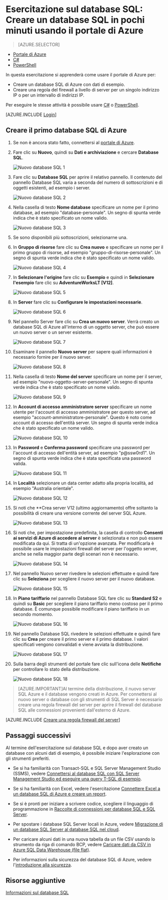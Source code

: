 <properties
	pageTitle="Esercitazione sul database SQL: creare un database SQL | Microsoft Azure"
	description="L'articolo fornisce informazioni su come configurare un server logico del database SQL, una regola firewall del server, un database SQL e dati di esempio. Fornisce anche informazioni su come connettersi con strumenti client, configurare utenti e impostare una regola firewall del database."
	keywords="esercitazione sul database sql, creare un database sql"
	services="sql-database"
	documentationCenter=""
	authors="CarlRabeler"
	manager="jhubbard"
	editor=""/>


<tags
	ms.service="sql-database"
	ms.workload="data-management"
	ms.tgt_pltfrm="na"
	ms.devlang="na"
	ms.topic="hero-article"
	ms.date="09/07/2016"
	ms.author="carlrab"/>


# Esercitazione sul database SQL: Creare un database SQL in pochi minuti usando il portale di Azure

> [AZURE.SELECTOR]
- [Portale di Azure](sql-database-get-started.md)
- [C#](sql-database-get-started-csharp.md)
- [PowerShell](sql-database-get-started-powershell.md)

In questa esercitazione si apprenderà come usare il portale di Azure per:

- Creare un database SQL di Azure con dati di esempio.
- Creare una regola del firewall a livello di server per un singolo indirizzo IP o per un intervallo di indirizzi IP.

Per eseguire le stesse attività è possibile usare [C#](sql-database-get-started-csharp.md) o [PowerShell](sql-database-get-started-powershell.md).

[AZURE.INCLUDE [Login](../../includes/azure-getting-started-portal-login.md)]

<a name="create-logical-server-bk"></a>

## Creare il primo database SQL di Azure 

1. Se non è ancora stato fatto, connettersi al [portale di Azure](http://portal.azure.com).
2. Fare clic su **Nuovo**, quindi su **Dati e archiviazione** e cercare **Database SQL**.

    ![Nuovo database SQL 1](./media/sql-database-get-started/sql-database-new-database-1.png)

3. Fare clic su **Database SQL** per aprire il relativo pannello. Il contenuto del pannello Database SQL varia a seconda del numero di sottoscrizioni e di oggetti esistenti, ad esempio i server.

    ![Nuovo database SQL 2](./media/sql-database-get-started/sql-database-new-database-2.png)

4. Nella casella di testo **Nome database** specificare un nome per il primo database, ad esempio "database-personale". Un segno di spunta verde indica che è stato specificato un nome valido.

    ![Nuovo database SQL 3](./media/sql-database-get-started/sql-database-new-database-3.png)

5. Se sono disponibili più sottoscrizioni, selezionarne una.
6. In **Gruppo di risorse** fare clic su **Crea nuovo** e specificare un nome per il primo gruppo di risorse, ad esempio "gruppo-di-risorse-personale". Un segno di spunta verde indica che è stato specificato un nome valido.

    ![Nuovo database SQL 4](./media/sql-database-get-started/sql-database-new-database-4.png)

7. In **Selezionare l'origine** fare clic su **Esempio** e quindi in **Selezionare l'esempio** fare clic su **AdventureWorksLT [V12]**.

    ![Nuovo database SQL 5](./media/sql-database-get-started/sql-database-new-database-5.png)

8. In **Server** fare clic su **Configurare le impostazioni necessarie**.

    ![Nuovo database SQL 6](./media/sql-database-get-started/sql-database-new-database-6.png)

9. Nel pannello Server fare clic su **Crea un nuovo server**. Verrà creato un database SQL di Azure all'interno di un oggetto server, che può essere un nuovo server o un server esistente.

    ![Nuovo database SQL 7](./media/sql-database-get-started/sql-database-new-database-7.png)

10. Esaminare il pannello **Nuovo server** per sapere quali informazioni è necessario fornire per il nuovo server.

    ![Nuovo database SQL 8](./media/sql-database-get-started/sql-database-new-database-8.png)

11. Nella casella di testo **Nome del server** specificare un nome per il server, ad esempio "nuovo-oggetto-server-personale". Un segno di spunta verde indica che è stato specificato un nome valido.

    ![Nuovo database SQL 9](./media/sql-database-get-started/sql-database-new-database-9.png)
 
12. In **Account di accesso amministratore server** specificare un nome utente per l'account di accesso amministratore per questo server, ad esempio "account-amministratore-personale". Questo è noto come account di accesso dell'entità server. Un segno di spunta verde indica che è stato specificato un nome valido.

    ![Nuovo database SQL 10](./media/sql-database-get-started/sql-database-new-database-10.png)

13. In **Password** e **Conferma password** specificare una password per l'account di accesso dell'entità server, ad esempio "p@ssw0rd1". Un segno di spunta verde indica che è stata specificata una password valida.

    ![Nuovo database SQL 11](./media/sql-database-get-started/sql-database-new-database-11.png)
 
14. In **Località** selezionare un data center adatto alla propria località, ad esempio "Australia orientale".

    ![Nuovo database SQL 12](./media/sql-database-get-started/sql-database-new-database-12.png)

15. Si noti che **Crea server V12 (ultimo aggiornamento) offre soltanto la possibilità di creare una versione corrente del server SQL Azure.

    ![Nuovo database SQL 13](./media/sql-database-get-started/sql-database-new-database-13.png)

16. Si noti che, per impostazione predefinita, la casella di controllo **Consenti ai servizi di Azure di accedere al server** è selezionata e non può essere modificata da qui. Si tratta di un'opzione avanzata. Per modificarla è possibile usare le impostazioni firewall del server per l'oggetto server, anche se nella maggior parte degli scenari non è necessario.

    ![Nuovo database SQL 14](./media/sql-database-get-started/sql-database-new-database-14.png)

17. Nel pannello Nuovo server rivedere le selezioni effettuate e quindi fare clic su **Seleziona** per scegliere il nuovo server per il nuovo database.

    ![Nuovo database SQL 15](./media/sql-database-get-started/sql-database-new-database-15.png)

18. In **Piano tariffario** nel pannello Database SQL fare clic su **Standard S2** e quindi su **Basic** per scegliere il piano tariffario meno costoso per il primo database. È comunque possibile modificare il piano tariffario in un secondo momento.

    ![Nuovo database SQL 16](./media/sql-database-get-started/sql-database-new-database-16.png)

19. Nel pannello Database SQL rivedere le selezioni effettuate e quindi fare clic su **Crea** per creare il primo server e il primo database. I valori specificati vengono convalidati e viene avviata la distribuzione.

    ![Nuovo database SQL 17](./media/sql-database-get-started/sql-database-new-database-17.png)

20. Sulla barra degli strumenti del portale fare clic sull'icona delle **Notifiche** per controllare lo stato della distribuzione.

    ![Nuovo database SQL 18](./media/sql-database-get-started/sql-database-new-database-18.png)

>[AZURE.IMPORTANT]Al termine della distribuzione, il nuovo server SQL Azure e il database vengono creati in Azure. Per connettersi al nuovo server o database con gli strumenti di SQL Server è necessario creare una regola firewall del server per aprire il firewall del database SQL alle connessioni provenienti dall'esterno di Azure.

[AZURE.INCLUDE [Creare una regola firewall del server](../../includes/sql-database-create-new-server-firewall-portal.md)]

## Passaggi successivi
Al termine dell'esercitazione sul database SQL e dopo aver creato un database con alcuni dati di esempio, è possibile iniziare l'esplorazione con gli strumenti preferiti.

- Se si ha familiarità con Transact-SQL e SQL Server Management Studio (SSMS), vedere [Connettersi al database SQL con SQL Server Management Studio ed eseguire una query T-SQL di esempio](sql-database-connect-query-ssms.md).

- Se si ha familiarità con Excel, vedere l'esercitazione [Connettere Excel a un database SQL di Azure e creare un report](sql-database-connect-excel.md).

- Se si è pronti per iniziare a scrivere codice, scegliere il linguaggio di programmazione in [Raccolte di connessioni per database SQL e SQL Server](sql-database-libraries.md).

- Per spostare i database SQL Server locali in Azure, vedere [Migrazione di un database SQL Server al database SQL nel cloud](sql-database-cloud-migrate.md).

- Per caricare alcuni dati in una nuova tabella da un file CSV usando lo strumento da riga di comando BCP, vedere [Caricare dati da CSV in Azure SQL Data Warehouse (file flat)](sql-database-load-from-csv-with-bcp.md).

- Per informazioni sulla sicurezza del database SQL di Azure, vedere l'[introduzione alla sicurezza](sql-database-get-started-security.md).


## Risorse aggiuntive

[Informazioni sul database SQL](sql-database-technical-overview.md)

<!---HONumber=AcomDC_0914_2016-->